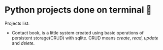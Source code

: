 # Python projects done on terminal 🐍

Projects list:
- Contact book, is a little system created using basic operations of persistent storage(CRUD) with sqlite. CRUD means *create*, *read*, *update* and *delete*.
